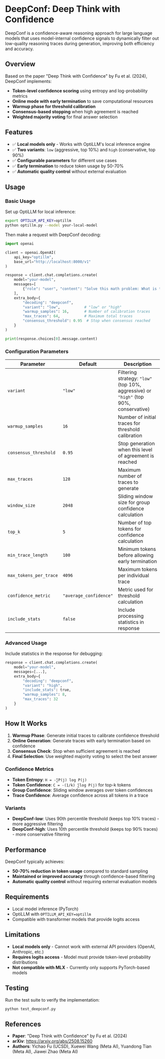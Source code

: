 # DeepConf: Deep Think with Confidence

DeepConf is a confidence-aware reasoning approach for large language models that uses model-internal confidence signals to dynamically filter out low-quality reasoning traces during generation, improving both efficiency and accuracy.

## Overview

Based on the paper "Deep Think with Confidence" by Fu et al. (2024), DeepConf implements:

- **Token-level confidence scoring** using entropy and log-probability metrics
- **Online mode with early termination** to save computational resources
- **Warmup phase for threshold calibration** 
- **Consensus-based stopping** when high agreement is reached
- **Weighted majority voting** for final answer selection

## Features

- ✅ **Local models only** - Works with OptiLLM's local inference engine
- ✅ **Two variants**: `low` (aggressive, top 10%) and `high` (conservative, top 90%)
- ✅ **Configurable parameters** for different use cases
- ✅ **Early termination** to reduce token usage by 50-70%
- ✅ **Automatic quality control** without external evaluation

## Usage

### Basic Usage

Set up OptiLLM for local inference:

```bash
export OPTILLM_API_KEY=optillm
python optillm.py --model your-local-model
```

Then make a request with DeepConf decoding:

```python
import openai

client = openai.OpenAI(
    api_key="optillm",
    base_url="http://localhost:8000/v1"
)

response = client.chat.completions.create(
    model="your-model",
    messages=[
        {"role": "user", "content": "Solve this math problem: What is the derivative of x^3 + 2x^2 - 5x + 1?"}
    ],
    extra_body={
        "decoding": "deepconf",
        "variant": "low",           # "low" or "high"
        "warmup_samples": 16,       # Number of calibration traces
        "max_traces": 64,           # Maximum total traces
        "consensus_threshold": 0.95  # Stop when consensus reached
    }
)

print(response.choices[0].message.content)
```

### Configuration Parameters

| Parameter | Default | Description |
|-----------|---------|-------------|
| `variant` | `"low"` | Filtering strategy: `"low"` (top 10%, aggressive) or `"high"` (top 90%, conservative) |
| `warmup_samples` | `16` | Number of initial traces for threshold calibration |
| `consensus_threshold` | `0.95` | Stop generation when this level of agreement is reached |
| `max_traces` | `128` | Maximum number of traces to generate |
| `window_size` | `2048` | Sliding window size for group confidence calculation |
| `top_k` | `5` | Number of top tokens for confidence calculation |
| `min_trace_length` | `100` | Minimum tokens before allowing early termination |
| `max_tokens_per_trace` | `4096` | Maximum tokens per individual trace |
| `confidence_metric` | `"average_confidence"` | Metric used for threshold calculation |
| `include_stats` | `false` | Include processing statistics in response |

### Advanced Usage

Include statistics in the response for debugging:

```python
response = client.chat.completions.create(
    model="your-model", 
    messages=[...],
    extra_body={
        "decoding": "deepconf",
        "variant": "high",
        "include_stats": true,
        "warmup_samples": 8,
        "max_traces": 32
    }
)
```

## How It Works

1. **Warmup Phase**: Generate initial traces to calibrate confidence threshold
2. **Online Generation**: Generate traces with early termination based on confidence
3. **Consensus Check**: Stop when sufficient agreement is reached
4. **Final Selection**: Use weighted majority voting to select the best answer

### Confidence Metrics

- **Token Entropy**: `H = -∑P(j) log P(j)`
- **Token Confidence**: `C = -(1/k) ∑log P(j)` for top-k tokens
- **Group Confidence**: Sliding window averages over token confidences
- **Trace Confidence**: Average confidence across all tokens in a trace

### Variants

- **DeepConf-low**: Uses 90th percentile threshold (keeps top 10% traces) - more aggressive filtering
- **DeepConf-high**: Uses 10th percentile threshold (keeps top 90% traces) - more conservative filtering

## Performance

DeepConf typically achieves:
- **50-70% reduction in token usage** compared to standard sampling
- **Maintained or improved accuracy** through confidence-based filtering
- **Automatic quality control** without requiring external evaluation models

## Requirements

- Local model inference (PyTorch)
- OptiLLM with `OPTILLM_API_KEY=optillm`
- Compatible with transformer models that provide logits access

## Limitations

- **Local models only** - Cannot work with external API providers (OpenAI, Anthropic, etc.)
- **Requires logits access** - Model must provide token-level probability distributions
- **Not compatible with MLX** - Currently only supports PyTorch-based models

## Testing

Run the test suite to verify the implementation:

```bash
python test_deepconf.py
```

## References

- **Paper**: "Deep Think with Confidence" by Fu et al. (2024)
- **arXiv**: https://arxiv.org/abs/2508.15260
- **Authors**: Yichao Fu (UCSD), Xuewei Wang (Meta AI), Yuandong Tian (Meta AI), Jiawei Zhao (Meta AI)